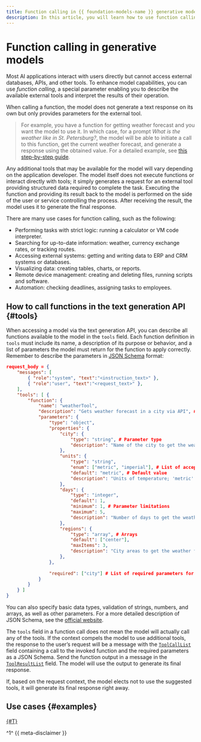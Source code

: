 ```yaml
---
title: Function calling in {{ foundation-models-name }} generative models
description: In this article, you will learn how to use function calling with {{ foundation-models-full-name }} generative models.
---
```


# Function calling in generative models

Most AI applications interact with users directly but cannot access external databases, APIs, and other tools. To enhance model capabilities, you can use _function calling_, a special parameter enabling you to describe the available external tools and interpret the results of their operation.

When calling a function, the model does not generate a text response on its own but only provides parameters for the external tool.

> For example, you have a function for getting weather forecast and you want the model to use it. In which case, for a prompt _What is the weather like in St. Petersburg?_, the model will be able to initiate a call to this function, get the current weather forecast, and generate a response using the obtained value. For a detailed example, see [this step-by-step guide](../../operations/generation/function-call.md).

Any additional tools that may be available for the model will vary depending on the application developer. The model itself does not execute functions or interact directly with tools; it simply generates a request for an external tool providing structured data required to complete the task. Executing the function and providing its result back to the model is performed on the side of the user or service controlling the process. After receiving the result, the model uses it to generate the final response.

There are many use cases for function calling, such as the following:

* Performing tasks with strict logic: running a calculator or VM code interpreter.
* Searching for up-to-date information: weather, currency exchange rates, or tracking routes.
* Accessing external systems: getting and writing data to ERP and CRM systems or databases.
* Visualizing data: creating tables, charts, or reports.
* Remote device management: creating and deleting files, running scripts and software.
* Automation: checking deadlines, assigning tasks to employees.

## How to call functions in the text generation API {#tools}

When accessing a model via the text generation API, you can describe all functions available to the model in the `tools` field. Each function definition in `tools` must include its name, a description of its purpose or behavior, and a list of parameters the model must return for the function to apply correctly. Remember to describe the parameters in [JSON Schema](https://json-schema.org/) format:

```json
request_body = {
    "messages": [
        { "role":"system", "text":"<instruction_text>" }, 
        { "role":"user", "text":"<request_text>" },
    ],
    "tools": [ {
        "function": {
            "name": "weatherTool",
            "description": "Gets weather forecast in a city via API", # Remember to provide a detailed function description
            "parameters": {
                "type": "object",
                "properties": {
                    "city": {
                        "type": "string", # Parameter type
                        "description": "Name of the city to get the weather for." # Parameter description
                    },
                    "units": {
                        "type": "string",
                        "enum": ["metric", "imperial"], # List of acceptable values
                        "default": "metric", # Default value
                        "description": "Units of temperature; 'metric' for Celsius, 'imperial' for Fahrenheit."
                    },
                    "days": {
                        "type": "integer",
                        "default": 1,
                        "minimum": 1, # Parameter limitations
                        "maximum": 5,
                        "description": "Number of days to get the weather for, starting from the current day."
                    },
                    "regions": {
                        "type": "array", # Arrays
                        "default": ["center"],
                        "maxItems": 3,
                        "description": "City areas to get the weather for, such as 'center', 'west', 'west-east', etc."
                    },
                },
                
                "required": ["city"] # List of required parameters for the function to run
            }
        }
    } ] 
}
```

You can also specify basic data types, validation of strings, numbers, and arrays, as well as other parameters. For a more detailed description of JSON Schema, see the [official website](https://json-schema.org/learn/getting-started-step-by-step).

The `tools` field in a function call does not mean the model will actually call any of the tools. If the context compels the model to use additional tools, the response to the user’s request will be a message with the [`ToolCallList`](../../text-generation/api-ref/TextGeneration/completion.md#yandex.cloud.ai.foundation_models.v1.ToolCallList2) field containing a call to the invoked function and the required parameters as a JSON Schema. Send the function output in a message in the [`ToolResultList`](../../text-generation/api-ref/TextGeneration/completion.md#yandex.cloud.ai.foundation_models.v1.ToolResultList) field. The model will use the output to generate its final response.

If, based on the request context, the model elects not to use the suggested tools, it will generate its final response right away.

## Use cases {#examples}

[{#T}](../../operations/generation/function-call.md)


^1^ {{ meta-disclaimer }}